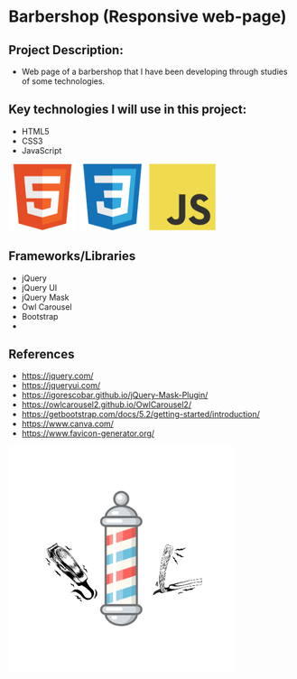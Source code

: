 # Barbershop (Responsive web-page)

## Project Description:
- Web page of a barbershop that I have been developing through studies of some technologies.

## Key technologies I will use in this project:
- HTML5
- CSS3
- JavaScript
<p align="left">
<img src="https://raw.githubusercontent.com/devicons/devicon/master/icons/html5/html5-original.svg" alt="HTML5" width="120" height="120" />
<img src="https://raw.githubusercontent.com/devicons/devicon/master/icons/css3/css3-original.svg" alt="Css3" width="120" height="120"/>
<img src="https://raw.githubusercontent.com/devicons/devicon/master/icons/javascript/javascript-original.svg" alt="javascript" width="120" height="120"/>
</p>

## Frameworks/Libraries
- jQuery
- jQuery UI
- jQuery Mask
- Owl Carousel
- Bootstrap
- 
## References
- https://jquery.com/
- https://jqueryui.com/
- https://igorescobar.github.io/jQuery-Mask-Plugin/
- https://owlcarousel2.github.io/OwlCarousel2/
- https://getbootstrap.com/docs/5.2/getting-started/introduction/
- https://www.canva.com/
- https://www.favicon-generator.org/

<div>
  <img src="./src/images/giphy.gif" alt="gif" width="400px">
</div>
